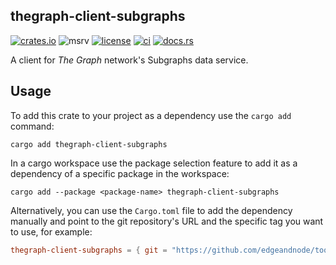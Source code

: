 thegraph-client-subgraphs
-------------------------

[![crates.io](https://img.shields.io/crates/v/thegraph-client-subgraphs)](https://crates.io/crates/thegraph-client-subgraphs)
![msrv](https://img.shields.io/crates/msrv/thegraph-client-subgraphs?color=darkgray)
[![license](https://img.shields.io/crates/l/thegraph-client-subgraphs)](../LICENSE)
[![ci](https://github.com/edgeandnode/toolshed/actions/workflows/ci.yml/badge.svg)](https://github.com/edgeandnode/toolshed/actions/workflows/ci.yml)
[![docs.rs](https://img.shields.io/docsrs/thegraph-client-subgraphs)](https://docs.rs/thegraph-client-subgraphs)

A client for _The Graph_ network's Subgraphs data service.

## Usage

To add this crate to your project as a dependency use the `cargo add` command:

```shell
cargo add thegraph-client-subgraphs
```

In a cargo workspace use the package selection feature to add it as a dependency
of a specific package in the workspace:

```shell
cargo add --package <package-name> thegraph-client-subgraphs 
```

Alternatively, you can use the `Cargo.toml` file to add the dependency manually
and point to the git repository's URL and the specific tag you want to use,
for example:

```toml
thegraph-client-subgraphs = { git = "https://github.com/edgeandnode/toolshed.git", tag = "thegraph-client-subgraphs-vX.Y.Z" }
```
